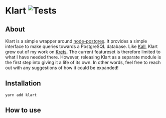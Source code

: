 # Klart ![Tests](https://github.com/olaven/klart/workflows/Tests/badge.svg)

## About 
Klart is a simple wrapper around [node-postgres](https://github.com/brianc/node-postgres). It provides 
a simple interface to make queries towards a PostgreSQL database. Like [Kall](https://github.com/olaven/kall), Klart grew out of my work on [Krets](https://krets.app). The current featureset is therefore limited to what I have needed there. However, releasing Klart as a separate module is the first step into giving it a life of its own. In other words, feel free to reach out with any suggestions of how it could be expanded!

## Installation 
`yarn add klart`

## How to use


